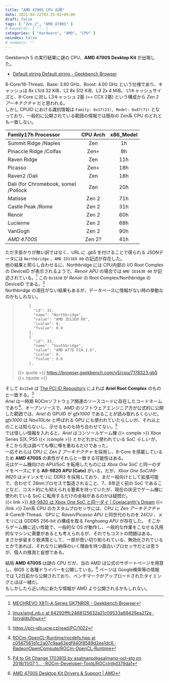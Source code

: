```yaml
---
title: "AMD 4700S CPU 出現"
date: 2021-04-22T03:35:01+09:00
draft: false
tags: [ "Zen_2", "AMD_4700S" ]
# keywords: [ "", ]
categories: [ "Hardware", "AMD", "CPU" ]
noindex: false
# summary: ""
---
```


Geekbench 5 の実行結果に謎の CPU、**AMD 4700S Desktop Kit** が出現した。  

 * [Default string Default string - Geekbench Browser](https://browser.geekbench.com/v5/cpu/7178323)

8-Core/16-Thread、Base: 3.60 GHz、Boost: 4.00 GHz という仕様であり、キャッシュは 8x L1i/d 32 KiB、L2 8x 512 KiB、L3 2x 4 MiB。
L1キャッシュサイズと、8-Core に対し L3キャッシュ 2基 (== CCX 2基) という構成から *Zen 2 アーキテクチャ* だと思われる。  
しかし CPUID における識別情報は `Family: 0x17(23), Model: 0x47(71)` となっており、一般的に公開されている範囲の情報では既存の Zen系 CPU のどれとも一致しない。  

| Family17h Processor | CPU Arch | x86\_Model |
| :-- | :--: | :--: |
| Summit Ridge /Naples | Zen | 1h |
| Pinaccle Ridge /Colfax | Zen+ | 8h |
| Raven Ridge | Zen | 11h |
| Picasso | Zen+ | 18h |
| Raven2 /Dali | Zen | 18h |
| Dali (for Chromebook, some)<br>/Pollock | Zen | 20h |
| Matisse | Zen 2 | 71h |
| Castle Peak /Rome | Zen 2 | 31h |
| Renoir | Zen 2 | 60h
| Lucienne | Zen 2 | 68h |
| VanGogh | Zen 2 | 90h |
| *AMD 4700S* | Zen 2? | 41h |

ただ手掛かりが無い訳ではなく、URL に .gb5 を付けることで得られる JSONデータには `Northbridge` 、`AMD ID13E0 00` の記述が存在した。  
他の結果と照らし合わせるに、Northbridge には CPU内部の I/O Root Complex の DeviceID が表示されるようで、*Renoir APU* の場合では `AMD ID1630 00` が記述されている。[^renoir-gb4] この `0x1630` が *Renoir* の Root Complex/Northbridge の DeviceID である。[^1630h]  
Northbridge の項目がない結果もあるが、データベースに情報がない時の挙動なのかもしれない。  

[^renoir-gb4]: [MECHREVO X8Ti-A Series GK7NR0R - Geekbench Browser](https://browser.geekbench.com/v4/compute/4860372)
[^1630h]: [linux/amd_nb.c at 84292fffc2468125632a21c09533a89426ea212e · torvalds/linux](https://github.com/torvalds/linux/blob/84292fffc2468125632a21c09533a89426ea212e/arch/x86/kernel/amd_nb.c#L21)

 > 		    {
 > 		      "id": 32,
 > 		      "name": "Northbridge",
 > 		      "value": "AMD ID13E0 00",
 > 		      "ivalue": 0,
 > 		      "fvalue": 0.0
 > 		    },
 > 		    {
 > 		      "id": 33,
 > 		      "name": "Southbridge",
 > 		      "value": "AMD A77E FCH 2.6",
 > 		      "ivalue": 0,
 > 		      "fvalue": 0.0
 > 		    },
 >
 > {{< quote >}} <https://browser.geekbench.com/v5/cpu/7178323.gb5> {{< /quote >}}

そして `0x13e0` は [The PCI ID Repository](https://pci-ids.ucw.cz/read/PC/1022) によれば **Ariel Root Complex** のものと一致する。[^pciids]  
*Ariel* は一時期 ROCmソフトウェア関連のソースコードに存在したコードネームであり[^ariel]、オープンソースで、AMD のソフトウェアエンジニア方が公式的に公開した範囲では、*Ariel* の GPUID が *gfx1000* であることが読み取れるくらいだ。*gfx1000* は *Navi10Lite* と呼ばれる GPU にも使われていたらしいが、それ以上のことは知らないし、示せるものも持ち合わせてない。[^navi10lite]  
では怪しい情報を入れると、*Ariel* はコンソールゲーム機 {{< comple >}} Xbox Series S|X, PS5 {{< /comple >}} とかどれかに使われている SoC *らしい* が、そこから先は調べても噂に噂を重ねるだけであった。  
一応それらは CPU に *Zen 2 アーキテクチャ* を採用し、8-Core を搭載しているため **AMD 4700S** の素性がそれらと一致する可能性はある。  
元はゲーム機向けの APU/SoC を転用したものには *Xbox One SoC* と同一のダイをベースにする **A9-9820 APU (Cato)** がいる。だが、*Xbox One SoC/A9-9820* はメインメモリに DDR3 を採用しており、まだ一般向けとして拡張可能で、合わせて 28nmプロセスで製造されること、7、8年近く前の SoC であることなど、コスト的にも抑えられる要素を持っていたが、現在の状況でゲーム機に使われている SoC に転用するだけの余裕があるのかは疑問だ。  
{{< link >}} [A9-9820 は Xbox One SoC と同一ダイ | Coelacanth's Dream](/posts/2020/10/14/a9-9820-silicon/) {{< /link >}}
Zen系 CPU のカスタムプロセッサには、CPU に *Zen アーキテクチャ* 4-Core/8-Thread、GPU に *Raven/Picasso APU* と同世代のものを 24CU 、メモリには GDDR5 256-bit の構成を取る *Fenghuang APU* が存在した。
そこからゲーム機に近い性能で、一般的な OS が動作し、一般的な作業をこなせる汎用的なマシンに需要があるとも考えられるが、それでもコストの問題はある。  
まさか歩留まり救済策として、一部が思い切り削られている、無効化されているとかであれば、それなりに納得のいく理由を持つ面白いプロセッサだとは思うが、個人の推測と妄想である。  

結局 **AMD 4700S** は謎の CPU だが、当の AMD は公式のサポートページを用意し、BIOS と各種ドライバーを公開している。[^support] ページは Google検索等の情報では 1,2日前から公開されており、ベンチマークがアップロードされたタイミングとほぼ一緒だ。  
もしかしたら近い内に新たな情報が AMD より公開されるかもしれない。  

[^support]: [AMD 4700S Desktop Kit Drivers & Support | AMD](https://www.amd.com/en/support/desktop-kit/amd-4700s-desktop-kit/amd-4700s-desktop-kit)


[^pciids]: <https://pci-ids.ucw.cz/read/PC/1022>
[^ariel]: [ROCm-OpenCL-Runtime/rocdefs.hpp at c0567561d1c2a07c9aa63edf940f8589d2ee1dc6 · RadeonOpenCompute/ROCm-OpenCL-Runtime](https://github.com/RadeonOpenCompute/ROCm-OpenCL-Runtime/blob/c0567561d1c2a07c9aa63edf940f8589d2ee1dc6/runtime/device/rocm/rocdefs.hpp#L75)
[^navi10lite]: [P4 to Git Change 1703810 by asalmanp@asalmanp-ocl-stg on 2018/11/07 1… · ROCm-Developer-Tools/ROCclr@d379da1](https://github.com/ROCm-Developer-Tools/ROCclr/commit/d379da19d88ab6dbf43afc378dbb27a701e4a528)

